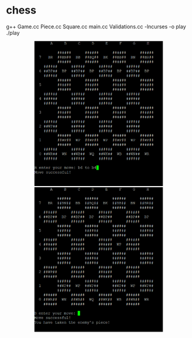 # chess

g++ Game.cc Piece.cc Square.cc main.cc Validations.cc -lncurses -o play
./play
<p align="center">
  <img src="chess2.png" width="350" title="hover text">
  <img src="chess.png" width="350" alt="accessibility text">
</p>